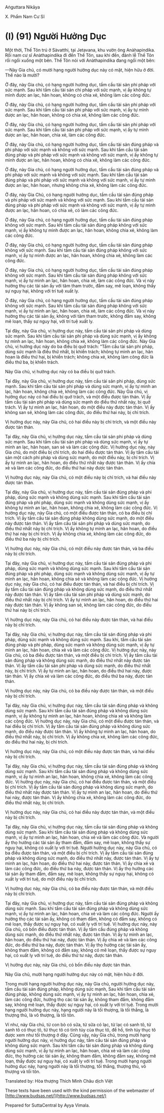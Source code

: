  

Aṅguttara Nikāya

X. Phẩm Nam Cư Sĩ

# (I) (91) Người Hưởng Dục

Một thời, Thế Tôn trú ở Sàvatthi, tại Jetavana, khu vườn ông Anàhapindika. Rồi nam cư sĩ Anàthapindika đi đến Thế Tôn, sau khi đến, đảnh lễ Thế Tôn rồi ngồi xuống một bên. Thế Tôn nói với Anàthapindika đang ngồi một bên:

—Này Gia chủ, có mười hạng người hưởng dục này có mặt, hiện hữu ở đời. Thế nào là mười?

Ở đây, này Gia chủ, có hạng người hưởng dục, tầm cầu tài sản phi pháp với sức mạnh. Sau khi tầm cầu tài sản chi pháp với sức mạnh, vị ấy không tự mình được an lạc, hân hoan, không có chia xẻ, không làm các công đức.

Ở đây, này Gia chủ, có hạng người hưởng dục, tầm cầu tài sản phi pháp với sức mạnh. Sau khi tầm cầu tài sản phi pháp với sức mạnh, vị ấy tự mình được an lạc, hân hoan, không có chia xẻ, không làm các công đức.

Ở đây, này Gia chủ, có hạng người hưởng dục, tầm cầu tài sản phi pháp với sức mạnh. Sau khi tầm cầu tài sản phi pháp với sức mạnh, vị ấy tự mình được an lạc, hân hoan, chia xẻ, làm các công đức.

Ở đây, này Gia chủ, có hạng người hưởng dục, tầm cầu tài sản đúng pháp và phi pháp với sức mạnh và không với sức mạnh. Sau khi tầm cầu tài sản đúng pháp và phi pháp với sức mạnh và không với sức mạnh, vị ấy không tự mình được an lạc, hân hoan, không có chia xẻ, không làm các công đức.

Ở đây, này Gia chủ, có hạng người hưởng dục, tầm cầu tài sản đúng pháp và phi pháp với sức mạnh và không với sức mạnh. Sau khi tầm cầu tài sản đúng pháp và phi pháp với sức mạnh và không với sức mạnh, vị ấy tự mình được an lạc, hân hoan, nhưng không chia xẻ, không làm các công đức.

Ở đây, này Gia Chủ, có hạng người hưởng dục, tầm cầu tài sản đúng pháp và phi pháp với sức mạnh và không với sức mạnh. Sau khi tầm cầu tài sản đúng pháp và phi pháp với sức mạnh và không với sức mạnh, vị ấy tự mình được an lạc, hân hoan, có chia xẻ, có làm các công đức.

Ở đây, này Gia chủ, có hạng người hưởng dục, tầm cầu tài sản đúng pháp không với sức mạnh. Sau khi tầm cầu tài sản đúng pháp không với sức mạnh, vị ấy không tự mình được an lạc, hân hoan, không chia xẻ, không làm các công đức.

Ở đây, này Gia chủ, có hạng người hưởng dục, tầm cầu tải sản đúng pháp không với sức mạnh. Sau khi tầm cầu tài sản đúng pháp không với sức mạnh, vị ấy tự mình được an lạc, hân hoan, không chia xẻ, không làm các công đức.

Ở đây, này Gia chủ, có hạng người hưởng dục, tầm cầu tài sản đúng pháp không với sức mạnh. Sau khi tầm cầu tài sản đúng pháp không với sức mạnh, vị ấy tự mình an lạc, hân hoan, chia xẻ, làm các công đức. Và vị này hưởng thụ các tài sản ấy với tâm tham trước, đắm say, mê loạn, không thấy sự nguy hại, không với trí tuệ xuất ly.

Ở đây, này Gia chủ, có hạng người hưởng dục, tầm cầu tài sản đúng pháp không với sức mạnh. Sau khi tầm cầu tài sản đúng pháp không với sức mạnh, vị ấy tự mình an lạc, hân hoan, chia xẻ, làm các công đức. Và vị này hưởng thụ các tài sản ấy, không với tâm tham trước, không đắm say, không mê loạn, thấy sự nguy hại, với trí tuệ xuất ly.

Tại đây, này Gia chủ, vị hưởng dục này, tầm cầu tài sản phi pháp và dùng sức mạnh. Sau khi tầm cầu tài sản phi pháp và dùng sức mạnh, vị ấy không tự mình an lạc, hân hoan, không chia xẻ, không làm các công đức. Này Gia chủ, vị hưởng dục này do ba điều bị quở trách: “Tầm cầu tài sản phi pháp, dùng sức mạnh là điều thứ nhất, bị khiển trách; không tự mình an lạc, hân hoan là điều thứ hai, bị khiển trách; không chia xẻ, không làm công đức là điều thứ ba, bị khiển trách.

Này Gia chủ, vị hưởng dục này có ba điều bị quở trách.

Tại đây, này Gia chủ, vị hưởng dục này, tầm cầu tài sản phi pháp, dùng sức mạnh. Sau khi tầm cầu tài sản phi pháp và dùng sức mạnh, vị ấy tự mình an lạc, hân hoan, không chia xẻ, không làm các công đức. Này Gia chủ, vị hưởng dục này có hai điều bị quở trách, và một điều được tán thán. Vị ấy tầm cầu tài sản phi pháp và dùng sức mạnh do điều thứ nhất này, bị quở trách. Vị ấy tự mình an lạc, hân hoan, do một điều này được tán thán. Vị ấy không san sẻ, không làm các công đức, do điều thứ hai này, bị chỉ trích.

Vị hưởng dục này, này Gia chủ, có hai điều này bị chỉ trích, và một điều này được tán thán.

Tại đây, này Gia chủ, vị hưởng dục này, tầm cầu tài sản phi pháp và dùng sức mạnh. Sau khi tầm cầu tài sản phi pháp và dùng sức mạnh, vị ấy tự mình an lạc, hân hoan, san sẻ và làm các công đức. Vị hưởng dục này, này Gia chủ, do một điều bị chỉ trích, do hai điều được tán thán. Vị ấy tầm cầu tài sản một cách phi pháp và dùng sức mạnh, do một điều này, bị chỉ trích. Vị ấy tự mình an lạc, hân hoan, do điều thứ nhất này được tán thán. Vị ấy chia xẻ và làm các công đức, do điều thứ hai này được tán thán.

Vị hưởng dục này, này Gia chủ, có một điều này bị chỉ trích, và hai điều này được tán thán.

Tại đây, này Gia chủ, vị hưởng dục này, tầm cầu tài sản đúng pháp và phi pháp, dùng sức mạnh và không dùng sức mạnh. Sau khi tầm cầu tài sản đúng pháp và phi pháp, dùng sức mạnh và không dùng sức mạnh, vị ấy không tự mình an lạc, hân hoan, không chia xẻ, không làm các công đức. Vị hưởng dục này, này Gia chủ, có một điều được tán thán, có ba điều bị chỉ trích. Vị ấy tầm cầu tài sản đúng pháp không dùng sức mạnh, do một điều này được tán thán. Vị ấy tầm cầu tài sản phi pháp và dùng sức mạnh, do điều thứ nhất này bị chỉ trích. Vị ấy không tự mình an lạc, hân hoan, do điều thứ hai này bị chỉ trích. Vị ấy không chia xẻ, không làm các công đức, do điều thứ ba này bị chỉ trích.

Vị hưởng dục này, này Gia chủ, có một điều này được tán thán, và ba điều này bị chỉ trích.

Tại đây, này Gia chủ, vị hưởng dục này, tầm cầu tài sản đúng pháp và phi pháp, dùng sức mạnh và không dùng sức mạnh. Sau khi tầm cầu tài sản đúng pháp và phi pháp, dùng sức mạnh và không dùng sức mạnh, vị ấy tự mình an lạc, hân hoan, không chia sẻ và không làm các công đức. Vị hưởng dục này, này Gia chủ, có hai điều được tán thán, và hai điều bị chỉ trích. Vị ấy tầm cầu tài sản đúng pháp và không dùng sức mạnh, do điều thứ nhất này được tán thán. Vị ấy tầm cầu tài sản phi pháp và dùng sức mạnh, do điều thứ nhất này bị chỉ trích. Vị ấy tự mình an lạc, hân hoan, do điều thứ hai này được tán thán. Vị ấy không san sẻ, không làm các công đức, do điều thứ hai này bị chỉ trích.

Vị hưởng dục này, này Gia chủ, có hai điều này được tán thán, và hai điều này bị chỉ trích.

Tại đây, này Gia chủ, vị hưởng dục này, tầm cầu tài sản đúng pháp và phi pháp, dùng sức mạnh và không dùng sức mạnh. Sau khi, tầm cầu tài sản đúng pháp và phi pháp, dùng sức mạnh và không dùng sức mạnh, vị ấy tự mình an lạc, hân hoan, chia xẻ và làm các công đức. Vị hưởng dục này, này Gia chủ, có ba điều được tán thán, và một điều bị chỉ trích. Vị ấy tầm cầu tài sản đúng pháp và không dùng sức mạnh, do điều thứ nhất này được tán thán. Vị ấy tầm cầu tài sản phi pháp và dùng sức mạnh, do điều thứ nhất này, bị chỉ trích. Vị ấy tự mình an lạc, hân hoan, do điều thứ hai này, được tán thán. Vị ấy chia xẻ và làm các công đức, do điều thứ ba này, được tán thán.

Vị hưởng dục này, này Gia chủ, có ba điều này được tán thán, và một điều này bị chỉ trích.

Tại đây, này Gia chủ, vị hưởng dục này, tầm cầu tài sản đúng pháp và không dùng sức mạnh. Sau khi tầm cầu tài sản đúng pháp và không dùng sức mạnh, vị ấy không tự mình an lạc, hân hoan, không chia xẻ và không làm các công đức. Vị hưởng dục này, này Gia chủ, có một điều được tán thán, và hai điều bị chỉ trích. Vị ấy tầm cầu tài sản đúng pháp và không dùng sức mạnh, do điều này được tán thán. Vị ấy không tự mình an lạc, hân hoan, do điều thứ nhất này, bị chỉ trích. Vị ấy không chia xẻ, không làm các công đức, do điều thứ hai này, bị chỉ trích.

Vị hưởng dục này, này Gia chủ, có một điều này được tán thán, và hai điều này bị chỉ trích.

Tại đây, này Gia chủ, vị hưởng dục này, tầm cầu tài sản đúng pháp và không dùng sức mạnh. Sau khi tầm cầu tài sản đúng pháp và không dùng sức mạnh, vị ấy tự mình an lạc, hân hoan, không chia xẻ, không làm các công đức. Vị hưởng dục này, này Gia chủ, có hai điều được tán thán, và một điều bị chỉ trích. Vị ấy tầm cầu tài sản đúng pháp và không dùng sức mạnh, do điều thứ nhất này được tán thán. Vị ấy tự mình an lạc, hân hoan, do điều thứ hai này, được tán thán. Vị ấy không chia xẻ, không làm các công đức, do điều thứ nhất này, bị chỉ trích.

Vị hưởng dục này, này Gia chủ, có hai điều này được tán thán, và một điều này bị chỉ trích.

Tại đây, này Gia chủ, vị hưởng dục này, tầm cầu tài sản đúng pháp và không dùng sức mạnh. Sau khi tầm cầu tài sản đúng pháp và không dùng sức mạnh, vị ấy tự mình an lạc, hân hoan, chia xẻ và làm các công đức. Và người ấy thọ hưởng các tài sản ấy tham đắm, đắm say, mê loạn, không thấy sự nguy hại, không có xuất ly với trí tuệ. Người hưởng dục này, này Gia chủ, có ba điều được tán thán, và một điều bị chỉ trích. Vị ấy tầm cầu tài sản đúng pháp và không dùng sức mạnh, do điều thứ nhất này, được tán thán. Vị ấy tự mình an lạc, hân hoan, do điều thứ hai này, được tán thán. Vị ấy chia xẻ và làm các công đức, do điều thứ ba này, được tán thán. Vị ấy thọ hưởng các tài sản ấy tham đắm, đắm say, mê loạn, không thấy sự nguy hại, không có xuất ly với trí tuệ, do một điều này bị chỉ trích.

Vị hưởng dục này, này Gia chủ, có ba điều này được tán thán, và một điều này bị chỉ trích.

Tại đây, này Gia chủ, vị hưởng dục này, tầm cầu tài sản đúng pháp và không dùng sức mạnh. Sau khi tầm cầu tài sản đúng pháp và không dùng sức mạnh, vị ấy tự mình an lạc, hân hoan, chia xẻ và làm các công đức. Người ấy hưởng thọ các tài sản ấy, không có tham đắm, không có đắm say, không có mê loạn, thấy được sự nguy hại, có xuất ly với trí tuệ. Vị hưởng dục này, này Gia chủ, có bốn điều được tán thán. Vị ấy tầm cầu đúng pháp và không dùng sức mạnh, do điều thứ nhất này, được tán thán. Vị ấy tự mình an lạc, hân hoan, do điều thứ hai này, được tán thán. Vị ấy chia xẻ và làm các công đức, do điều thứ ba này, được tán thán. Vị ấy thọ hưởng các tài sản ấy, không tham đắm, không có đắm say, không có mê loạn, thấy được sự nguy hại, có xuất ly với trí tuệ, do điều thứ tư này, được tán thán.

Vị hưởng dục này, này Gia chủ, có bốn điều này được tán thán.

Này Gia chủ, mười hạng người hưởng dục này có mặt, hiện hữu ở đời.

Trong mười hạng người hưởng dục này, này Gia chủ, người hưởng dục này, tầm cầu tài sản đúng pháp, không dùng sức mạnh, Sau khi tầm cầu tài sản đúng pháp, không dùng sức mạnh, vị ấy tự mình an lạc, hân hoan, chia xẻ, làm các công đức, hưởng thọ các tài sản ấy, không tham đắm, không đắm say, không mê loạn, thấy được sự nguy hại, có xuất ly với trí tuệ. Trong mười hạng người hưởng dục này, hạng người này là tối thượng, là tối thắng, là thượng thủ, là vô thượng, là tối tôn.

Ví như, này Gia chủ, từ con bò có sữa, từ sữa có lạc, từ lạc có sanh tô, từ sanh tô có thục tô, từ thục tô có tinh túy của thục tô, đề hồ, tinh túy thục tô được xem như tối thượng ở đây. Cũng vậy, này Gia chủ, trong mười hạng người hưởng dục này, vị hưởng dục này, tầm cầu tài sản đúng pháp và không dùng sức mạnh. Sau khi tầm cầu tài sản đúng pháp và không dùng dùng sức mạnh, vị ấy tự mình an lạc, hân hoan, chia xẻ và làm các công đức, thọ hưởng các tài sản ấy, không tham đắm, không đắm say, không mê loạn, thấy được sự nguy hại, có xuất ly với trí tuệ. Trong mười hạng người hưởng dục này, hạng người này là tối thượng, tối thắng, thượng thủ, vô thượng và tối tôn.

Translated by: Hòa thượng Thích Minh Châu dịch Việt

These texts have been used with the kind permission of the webmaster of [http://www.budsas.net/](http://www.budsas.net/)

Prepared for SuttaCentral by Ayya Vimala.